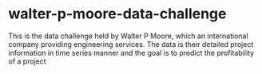 # walter-p-moore-data-challenge
This is the data challenge held by Walter P Moore, which an international company providing engineering services.  The data is their detailed project information in time series manner and the goal is to predict the profitability of a project
